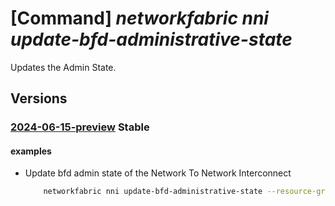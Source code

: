 # [Command] _networkfabric nni update-bfd-administrative-state_

Updates the Admin State.

## Versions

### [2024-06-15-preview](/Resources/mgmt-plane/L3N1YnNjcmlwdGlvbnMve30vcmVzb3VyY2Vncm91cHMve30vcHJvdmlkZXJzL21pY3Jvc29mdC5tYW5hZ2VkbmV0d29ya2ZhYnJpYy9uZXR3b3JrZmFicmljcy97fS9uZXR3b3JrdG9uZXR3b3JraW50ZXJjb25uZWN0cy97fS91cGRhdGViZmRhZG1pbmlzdHJhdGl2ZXN0YXRl/2024-06-15-preview.xml) **Stable**

<!-- mgmt-plane /subscriptions/{}/resourcegroups/{}/providers/microsoft.managednetworkfabric/networkfabrics/{}/networktonetworkinterconnects/{}/updatebfdadministrativestate 2024-06-15-preview -->

#### examples

- Update bfd admin state of the Network To Network Interconnect
    ```bash
        networkfabric nni update-bfd-administrative-state --resource-group example-rg --network-fabric-name example-nf --network-to-network-interconnect-name example-nni --route-type Static --administrative-state Enable
    ```
